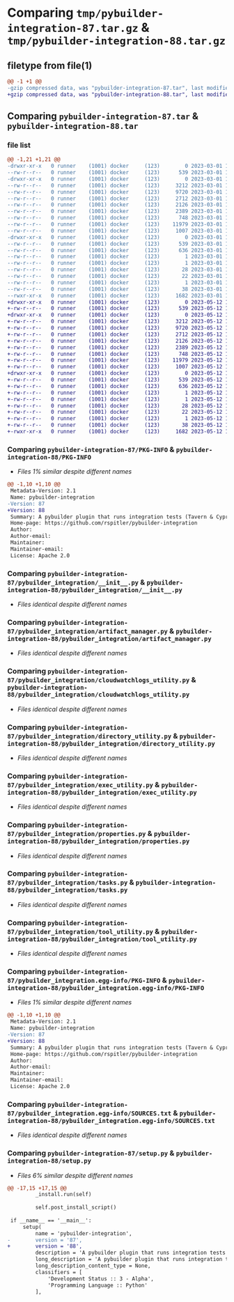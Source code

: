 # Comparing `tmp/pybuilder-integration-87.tar.gz` & `tmp/pybuilder-integration-88.tar.gz`

## filetype from file(1)

```diff
@@ -1 +1 @@
-gzip compressed data, was "pybuilder-integration-87.tar", last modified: Wed Mar  1 16:45:46 2023, max compression
+gzip compressed data, was "pybuilder-integration-88.tar", last modified: Fri May 12 17:54:17 2023, max compression
```

## Comparing `pybuilder-integration-87.tar` & `pybuilder-integration-88.tar`

### file list

```diff
@@ -1,21 +1,21 @@
-drwxr-xr-x   0 runner    (1001) docker     (123)        0 2023-03-01 16:45:46.585518 pybuilder-integration-87/
--rw-r--r--   0 runner    (1001) docker     (123)      539 2023-03-01 16:45:46.585518 pybuilder-integration-87/PKG-INFO
-drwxr-xr-x   0 runner    (1001) docker     (123)        0 2023-03-01 16:45:46.585518 pybuilder-integration-87/pybuilder_integration/
--rw-r--r--   0 runner    (1001) docker     (123)     3212 2023-03-01 16:45:16.000000 pybuilder-integration-87/pybuilder_integration/__init__.py
--rw-r--r--   0 runner    (1001) docker     (123)     9720 2023-03-01 16:45:16.000000 pybuilder-integration-87/pybuilder_integration/artifact_manager.py
--rw-r--r--   0 runner    (1001) docker     (123)     2712 2023-03-01 16:45:16.000000 pybuilder-integration-87/pybuilder_integration/cloudwatchlogs_utility.py
--rw-r--r--   0 runner    (1001) docker     (123)     2126 2023-03-01 16:45:16.000000 pybuilder-integration-87/pybuilder_integration/directory_utility.py
--rw-r--r--   0 runner    (1001) docker     (123)     2389 2023-03-01 16:45:16.000000 pybuilder-integration-87/pybuilder_integration/exec_utility.py
--rw-r--r--   0 runner    (1001) docker     (123)      748 2023-03-01 16:45:16.000000 pybuilder-integration-87/pybuilder_integration/properties.py
--rw-r--r--   0 runner    (1001) docker     (123)    11979 2023-03-01 16:45:16.000000 pybuilder-integration-87/pybuilder_integration/tasks.py
--rw-r--r--   0 runner    (1001) docker     (123)     1007 2023-03-01 16:45:16.000000 pybuilder-integration-87/pybuilder_integration/tool_utility.py
-drwxr-xr-x   0 runner    (1001) docker     (123)        0 2023-03-01 16:45:46.585518 pybuilder-integration-87/pybuilder_integration.egg-info/
--rw-r--r--   0 runner    (1001) docker     (123)      539 2023-03-01 16:45:46.000000 pybuilder-integration-87/pybuilder_integration.egg-info/PKG-INFO
--rw-r--r--   0 runner    (1001) docker     (123)      636 2023-03-01 16:45:46.000000 pybuilder-integration-87/pybuilder_integration.egg-info/SOURCES.txt
--rw-r--r--   0 runner    (1001) docker     (123)        1 2023-03-01 16:45:46.000000 pybuilder-integration-87/pybuilder_integration.egg-info/dependency_links.txt
--rw-r--r--   0 runner    (1001) docker     (123)        1 2023-03-01 16:45:46.000000 pybuilder-integration-87/pybuilder_integration.egg-info/namespace_packages.txt
--rw-r--r--   0 runner    (1001) docker     (123)       28 2023-03-01 16:45:46.000000 pybuilder-integration-87/pybuilder_integration.egg-info/requires.txt
--rw-r--r--   0 runner    (1001) docker     (123)       22 2023-03-01 16:45:46.000000 pybuilder-integration-87/pybuilder_integration.egg-info/top_level.txt
--rw-r--r--   0 runner    (1001) docker     (123)        1 2023-03-01 16:45:46.000000 pybuilder-integration-87/pybuilder_integration.egg-info/zip-safe
--rw-r--r--   0 runner    (1001) docker     (123)       38 2023-03-01 16:45:46.585518 pybuilder-integration-87/setup.cfg
--rwxr-xr-x   0 runner    (1001) docker     (123)     1682 2023-03-01 16:45:44.000000 pybuilder-integration-87/setup.py
+drwxr-xr-x   0 runner    (1001) docker     (123)        0 2023-05-12 17:54:17.092278 pybuilder-integration-88/
+-rw-r--r--   0 runner    (1001) docker     (123)      539 2023-05-12 17:54:17.092278 pybuilder-integration-88/PKG-INFO
+drwxr-xr-x   0 runner    (1001) docker     (123)        0 2023-05-12 17:54:17.092278 pybuilder-integration-88/pybuilder_integration/
+-rw-r--r--   0 runner    (1001) docker     (123)     3212 2023-05-12 17:53:39.000000 pybuilder-integration-88/pybuilder_integration/__init__.py
+-rw-r--r--   0 runner    (1001) docker     (123)     9720 2023-05-12 17:53:39.000000 pybuilder-integration-88/pybuilder_integration/artifact_manager.py
+-rw-r--r--   0 runner    (1001) docker     (123)     2712 2023-05-12 17:53:39.000000 pybuilder-integration-88/pybuilder_integration/cloudwatchlogs_utility.py
+-rw-r--r--   0 runner    (1001) docker     (123)     2126 2023-05-12 17:53:39.000000 pybuilder-integration-88/pybuilder_integration/directory_utility.py
+-rw-r--r--   0 runner    (1001) docker     (123)     2389 2023-05-12 17:53:39.000000 pybuilder-integration-88/pybuilder_integration/exec_utility.py
+-rw-r--r--   0 runner    (1001) docker     (123)      748 2023-05-12 17:53:39.000000 pybuilder-integration-88/pybuilder_integration/properties.py
+-rw-r--r--   0 runner    (1001) docker     (123)    11979 2023-05-12 17:53:39.000000 pybuilder-integration-88/pybuilder_integration/tasks.py
+-rw-r--r--   0 runner    (1001) docker     (123)     1007 2023-05-12 17:53:39.000000 pybuilder-integration-88/pybuilder_integration/tool_utility.py
+drwxr-xr-x   0 runner    (1001) docker     (123)        0 2023-05-12 17:54:17.092278 pybuilder-integration-88/pybuilder_integration.egg-info/
+-rw-r--r--   0 runner    (1001) docker     (123)      539 2023-05-12 17:54:17.000000 pybuilder-integration-88/pybuilder_integration.egg-info/PKG-INFO
+-rw-r--r--   0 runner    (1001) docker     (123)      636 2023-05-12 17:54:17.000000 pybuilder-integration-88/pybuilder_integration.egg-info/SOURCES.txt
+-rw-r--r--   0 runner    (1001) docker     (123)        1 2023-05-12 17:54:17.000000 pybuilder-integration-88/pybuilder_integration.egg-info/dependency_links.txt
+-rw-r--r--   0 runner    (1001) docker     (123)        1 2023-05-12 17:54:17.000000 pybuilder-integration-88/pybuilder_integration.egg-info/namespace_packages.txt
+-rw-r--r--   0 runner    (1001) docker     (123)       28 2023-05-12 17:54:17.000000 pybuilder-integration-88/pybuilder_integration.egg-info/requires.txt
+-rw-r--r--   0 runner    (1001) docker     (123)       22 2023-05-12 17:54:17.000000 pybuilder-integration-88/pybuilder_integration.egg-info/top_level.txt
+-rw-r--r--   0 runner    (1001) docker     (123)        1 2023-05-12 17:54:17.000000 pybuilder-integration-88/pybuilder_integration.egg-info/zip-safe
+-rw-r--r--   0 runner    (1001) docker     (123)       38 2023-05-12 17:54:17.092278 pybuilder-integration-88/setup.cfg
+-rwxr-xr-x   0 runner    (1001) docker     (123)     1682 2023-05-12 17:54:15.000000 pybuilder-integration-88/setup.py
```

### Comparing `pybuilder-integration-87/PKG-INFO` & `pybuilder-integration-88/PKG-INFO`

 * *Files 1% similar despite different names*

```diff
@@ -1,10 +1,10 @@
 Metadata-Version: 2.1
 Name: pybuilder-integration
-Version: 87
+Version: 88
 Summary: A pybuilder plugin that runs integration tests (Tavern & Cypress) against a target.
 Home-page: https://github.com/rspitler/pybuilder-integration
 Author: 
 Author-email: 
 Maintainer: 
 Maintainer-email: 
 License: Apache 2.0
```

### Comparing `pybuilder-integration-87/pybuilder_integration/__init__.py` & `pybuilder-integration-88/pybuilder_integration/__init__.py`

 * *Files identical despite different names*

### Comparing `pybuilder-integration-87/pybuilder_integration/artifact_manager.py` & `pybuilder-integration-88/pybuilder_integration/artifact_manager.py`

 * *Files identical despite different names*

### Comparing `pybuilder-integration-87/pybuilder_integration/cloudwatchlogs_utility.py` & `pybuilder-integration-88/pybuilder_integration/cloudwatchlogs_utility.py`

 * *Files identical despite different names*

### Comparing `pybuilder-integration-87/pybuilder_integration/directory_utility.py` & `pybuilder-integration-88/pybuilder_integration/directory_utility.py`

 * *Files identical despite different names*

### Comparing `pybuilder-integration-87/pybuilder_integration/exec_utility.py` & `pybuilder-integration-88/pybuilder_integration/exec_utility.py`

 * *Files identical despite different names*

### Comparing `pybuilder-integration-87/pybuilder_integration/properties.py` & `pybuilder-integration-88/pybuilder_integration/properties.py`

 * *Files identical despite different names*

### Comparing `pybuilder-integration-87/pybuilder_integration/tasks.py` & `pybuilder-integration-88/pybuilder_integration/tasks.py`

 * *Files identical despite different names*

### Comparing `pybuilder-integration-87/pybuilder_integration/tool_utility.py` & `pybuilder-integration-88/pybuilder_integration/tool_utility.py`

 * *Files identical despite different names*

### Comparing `pybuilder-integration-87/pybuilder_integration.egg-info/PKG-INFO` & `pybuilder-integration-88/pybuilder_integration.egg-info/PKG-INFO`

 * *Files 1% similar despite different names*

```diff
@@ -1,10 +1,10 @@
 Metadata-Version: 2.1
 Name: pybuilder-integration
-Version: 87
+Version: 88
 Summary: A pybuilder plugin that runs integration tests (Tavern & Cypress) against a target.
 Home-page: https://github.com/rspitler/pybuilder-integration
 Author: 
 Author-email: 
 Maintainer: 
 Maintainer-email: 
 License: Apache 2.0
```

### Comparing `pybuilder-integration-87/pybuilder_integration.egg-info/SOURCES.txt` & `pybuilder-integration-88/pybuilder_integration.egg-info/SOURCES.txt`

 * *Files identical despite different names*

### Comparing `pybuilder-integration-87/setup.py` & `pybuilder-integration-88/setup.py`

 * *Files 6% similar despite different names*

```diff
@@ -17,15 +17,15 @@
         _install.run(self)
 
         self.post_install_script()
 
 if __name__ == '__main__':
     setup(
         name = 'pybuilder-integration',
-        version = '87',
+        version = '88',
         description = 'A pybuilder plugin that runs integration tests (Tavern & Cypress) against a target.',
         long_description = 'A pybuilder plugin that runs integration tests against a target.  This is intended to be a broader scope than unit-tests encompassing dependant functionality.',
         long_description_content_type = None,
         classifiers = [
             'Development Status :: 3 - Alpha',
             'Programming Language :: Python'
         ],
```


